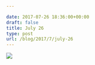 ```yaml
---

date: 2017-07-26 18:36:00+00:00
draft: false
title: July 26
type: post
url: /blog/2017/7/july-26
---
```




  
![](/images/2017-07-26-20177july-26/IMG_1949.jpg)

  


